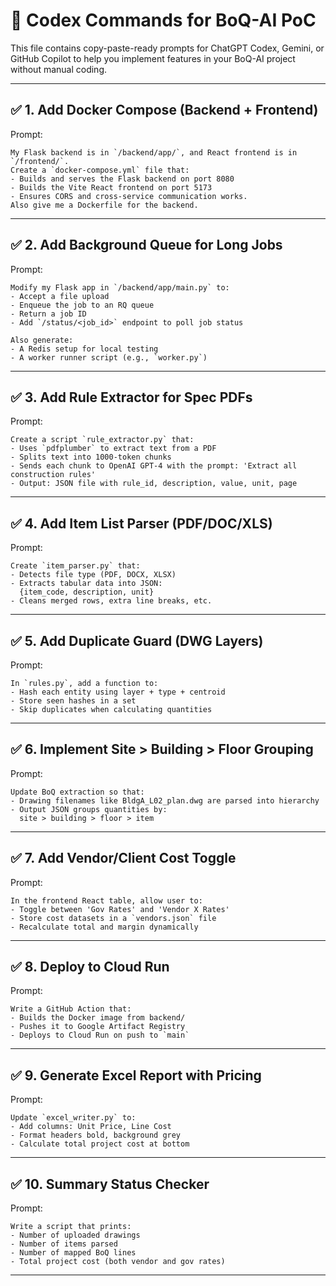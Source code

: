 # 📘 Codex Commands for BoQ-AI PoC

This file contains copy-paste-ready prompts for ChatGPT Codex, Gemini, or GitHub Copilot to help you implement features in your BoQ-AI project without manual coding.

---

## ✅ 1. Add Docker Compose (Backend + Frontend)

Prompt:
```
My Flask backend is in `/backend/app/`, and React frontend is in `/frontend/`. 
Create a `docker-compose.yml` file that:
- Builds and serves the Flask backend on port 8080
- Builds the Vite React frontend on port 5173
- Ensures CORS and cross-service communication works.
Also give me a Dockerfile for the backend.
```

---

## ✅ 2. Add Background Queue for Long Jobs

Prompt:
```
Modify my Flask app in `/backend/app/main.py` to:
- Accept a file upload
- Enqueue the job to an RQ queue
- Return a job ID
- Add `/status/<job_id>` endpoint to poll job status

Also generate:
- A Redis setup for local testing
- A worker runner script (e.g., `worker.py`)
```

---

## ✅ 3. Add Rule Extractor for Spec PDFs

Prompt:
```
Create a script `rule_extractor.py` that:
- Uses `pdfplumber` to extract text from a PDF
- Splits text into 1000-token chunks
- Sends each chunk to OpenAI GPT-4 with the prompt: 'Extract all construction rules'
- Output: JSON file with rule_id, description, value, unit, page
```

---

## ✅ 4. Add Item List Parser (PDF/DOC/XLS)

Prompt:
```
Create `item_parser.py` that:
- Detects file type (PDF, DOCX, XLSX)
- Extracts tabular data into JSON:
  {item_code, description, unit}
- Cleans merged rows, extra line breaks, etc.
```

---

## ✅ 5. Add Duplicate Guard (DWG Layers)

Prompt:
```
In `rules.py`, add a function to:
- Hash each entity using layer + type + centroid
- Store seen hashes in a set
- Skip duplicates when calculating quantities
```

---

## ✅ 6. Implement Site > Building > Floor Grouping

Prompt:
```
Update BoQ extraction so that:
- Drawing filenames like BldgA_L02_plan.dwg are parsed into hierarchy
- Output JSON groups quantities by:
  site > building > floor > item
```

---

## ✅ 7. Add Vendor/Client Cost Toggle

Prompt:
```
In the frontend React table, allow user to:
- Toggle between 'Gov Rates' and 'Vendor X Rates'
- Store cost datasets in a `vendors.json` file
- Recalculate total and margin dynamically
```

---

## ✅ 8. Deploy to Cloud Run

Prompt:
```
Write a GitHub Action that:
- Builds the Docker image from backend/
- Pushes it to Google Artifact Registry
- Deploys to Cloud Run on push to `main`
```

---

## ✅ 9. Generate Excel Report with Pricing

Prompt:
```
Update `excel_writer.py` to:
- Add columns: Unit Price, Line Cost
- Format headers bold, background grey
- Calculate total project cost at bottom
```

---

## ✅ 10. Summary Status Checker

Prompt:
```
Write a script that prints:
- Number of uploaded drawings
- Number of items parsed
- Number of mapped BoQ lines
- Total project cost (both vendor and gov rates)
```

---
